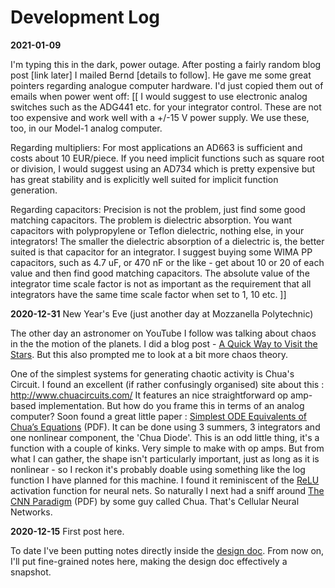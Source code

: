 # Development Log

**2021-01-09**

I'm typing this in the dark, power outage.
After posting a fairly random blog post [link later] I mailed Bernd [details to follow].
He gave me some great pointers regarding analogue computer hardware. I'd just copied them out of emails when power went off:
[[
I would suggest to use electronic analog switches
such as the ADG441 etc. for your integrator control. These are not too
expensive and work well with a +/-15 V power supply. We use these, too, in
our Model-1 analog computer.

 Regarding multipliers: For most applications an AD663 is sufficient and
costs about 10 EUR/piece. If you need implicit functions such as square root
or division, I would suggest using an AD734 which is pretty expensive but has
great stability and is explicitly well suited for implicit function
generation.

Regarding capacitors: Precision is not the problem, just find some good
matching capacitors. The problem is dielectric absorption. You want
capacitors with polypropylene or Teflon dielectric, nothing else, in your
integrators! The smaller the dielectric absorption of a dielectric is, the
better suited is that capacitor for an integrator. I suggest buying some WIMA
PP capacitors, such as 4.7 uF, or 470 nF or the like - get about 10 or 20 of
each value and then find good matching capacitors. The absolute value of the
integrator time scale factor is not as important as the requirement that all
integrators have the same time scale factor when set to 1, 10 etc.
]]

**2020-12-31** New Year's Eve (just another day at Mozzanella Polytechnic)

The other day an astronomer on YouTube I follow was talking about chaos in the the motion of the planets. I did a blog post - [A Quick Way to Visit the Stars](https://dannyayers.wordpress.com/2020/12/29/a-quick-way-to-visit-the-stars/). But this also prompted me to look at a bit more chaos theory.

One of the simplest systems for generating chaotic activity is Chua's Circuit. I found an excellent (if rather confusingly organised) site about this : http://www.chuacircuits.com/ It features an nice straightforward op amp-based implementation.
But how do you frame this in terms of an analog computer? Soon found a great little paper : [Simplest ODE Equivalents of Chua’s Equations](https://people.eecs.berkeley.edu/~chua/papers/Pospisil00.pdf) (PDF). It can be done using 3 summers, 3 integrators and one nonlinear component, the 'Chua Diode'. This is an odd little thing, it's a function with a couple of kinks. Very simple to make with op amps.
But from what I can gather, the shape isn't particularly important, just as long as it is nonlinear - so I reckon it's probably doable using something like the log function I have planned for this machine.
I found it reminiscent of the [ReLU](https://machinelearningmastery.com/rectified-linear-activation-function-for-deep-learning-neural-networks/) activation function for neural nets. So naturally I next had a sniff around [The CNN Paradigm](http://nonlinear.eecs.berkeley.edu/raptor/CNNs/TheCNNParadigm.pdf) (PDF) by some guy called Chua. That's Cellular Neural Networks.




**2020-12-15** First post here.

To date I've been putting notes directly inside the [design doc](https://github.com/danja/analog-computer/blob/master/anabella/design.md). From now on, I'll put fine-grained notes here, making the design doc effectively a snapshot.
